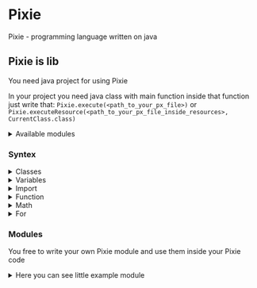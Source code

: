 # Pixie
Pixie - programming language written on java

## Pixie is lib
You need java project for using Pixie

In your project you need java class with main function inside that function just write that:
``
Pixie.execute(<path_to_your_px_file>)
``
or
``
Pixie.executeResource(<path_to_your_px_file_inside_resources>, CurrentClass.class)
``

<details><summary>Available modules</summary>
<p>

```
math
files
sockets
```
</p>
</details>

### Syntex

<details><summary>Classes</summary>
<p>

  You can define class by ``class``
  
  Class example:
  ```
  class Test {
      import math

      field f_str = ''
      field f_val = 0

      function @init(f_str, f_val){
      }

      function @add(other) {
          return(f_str + other)
      }

      function @inv() {
          return(!f_val)
      }

      function test(string, test) {
          return(string + test + dsin(f_val))
      }
  }
  ```
  
  Classes uses ther own imports, you can see that in the example

  For use class you need print their contructor ``init Test('Some text', 100)``

  You also can define not classed instance by ``init(<var_name>: <var_value>)``
</p>
</details>

<details><summary>Variables</summary>
<p>

  You can define variable by ``var``

  Example: ``var <variable_name> = <value>``

  For string values you need write it inside apostrophes

  Example: ``'Hello world!'``

  So, you cannot write ``'Hello, how are you?'`` that will break text just replace ``,`` to ``\.``
</p>
</details>

<details><summary>Import</summary>
<p>

  You can import new module by ``import <some_module>`` or import modules by ``import <some_module>, <more_some_module>``
</p>
</details>


<details><summary>Function</summary>
<p>

  You can define your function with ``def``

  ```
  def test_funct(arg0, arg1) do
    print(arg0 + arg1)
  end
  ```
</p>
</details>

<details><summary>Math</summary>
<p>

  Use ``import math`` for more math functions

  ``4 + 5 * 2`` will return ``18``

  ``5 * 2 + 4`` will return ``14``

  Same with ``/``
  </p>
  </details>

  <details><summary>For</summary>
  <p>

  For:
  ```
  for (0, i, <, 4, 1) do
    print(i)
  end
  ```

  Foreach:
  ```
  var inst = init(x: 1, y: 4)
  for (inst, value, key) do
    print(key + ': ' + value)
  end
  ```

  While
  ```
  for (<bool>) do
    #if return value is false for will breaked
    return(<bool>)
  end
  ```
</p>
</details>

### Modules
You free to write your own Pixie module and use them inside your Pixie code
<details><summary>Here you can see little example module</summary>
<p>

```
public class Run {
     public static void main(String[] args) {
          Pixie.addModule("example", new ExampleModule());
     }

     public static class ExampleModule extends PixieModule {
          public ExampleModule() {
               variables = Map.ofEntries(
                       Map.entry("example_variable", new NumValue(5))
               );
               functions = Map.ofEntries(
                       Map.entry("example_function",
                               function(
                                       (LineParser self) -> {
                                            System.out.println("Real example");
                                            return new NullValue();
                                       }
                               )
                       ),
                       Map.entry("example_function_one",
                               function(
                                       (LineParser self) -> {
                                            try {
                                                 var inside = one(self, "example_function_one");
                                                 System.out.println("Real example: " + parseText(self, inside));
                                            } catch (SyntaxException e) {
                                                 new SyntaxException(e.getMessage()).printStackTrace();
                                            }
                                            return new NullValue();
                                       }
                               )
                       ),
                       Map.entry("example_function_base",
                               function(
                                       (LineParser self) -> {
                                            try {
                                                 var inside = base(self, "example_function_base");
                                                 System.out.println("Real example: " + parseText(self, inside[0]) + " : " + parseText(self, inside[1]));
                                            } catch (SyntaxException e) {
                                                 new SyntaxException(e.getMessage()).printStackTrace();
                                            }
                                            return new NullValue();
                                       }
                               )
                       )
               );
          }
     }
}
```
</p>
</details>

